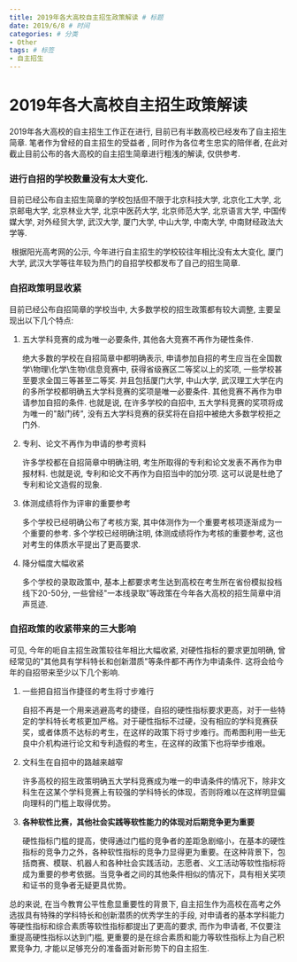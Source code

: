 ```yaml
---
title: 2019年各大高校自主招生政策解读 # 标题
date: 2019/6/8 # 时间
categories: # 分类
- Other
tags: # 标签
- 自主招生
---
```

# 2019年各大高校自主招生政策解读

 2019年各大高校的自主招生工作正在进行, 目前已有半数高校已经发布了自主招生简章. 笔者作为曾经的自主招生的受益者 , 同时作为各位考生忠实的陪伴者, 在此对截止目前公布的各大高校的自主招生简章进行粗浅的解读, 仅供参考.

<!--more-->
### 进行自招的学校数量没有太大变化. 

目前已经公布自主招生简章的学校包括但不限于北京科技大学, 北京化工大学, 北京邮电大学, 北京林业大学, 北京中医药大学, 北京师范大学, 北京语言大学, 中国传媒大学, 对外经贸大学, 武汉大学, 厦门大学, 中山大学, 中南大学, 中南财经政法大学等.  

​	根据阳光高考网的公示, 今年进行自主招生的学校较往年相比没有太大变化, 厦门大学, 武汉大学等往年较为热门的自招学校都发布了自己的招生简章. 

### 自招政策明显收紧

目前已经公布自招简章的学校当中, 大多数学校的招生政策都有较大调整, 主要呈现出以下几个特点:

1. 五大学科竞赛的成为唯一必要条件, 其他各大竞赛不再作为硬性条件. 

   绝大多数的学校在自招简章中都明确表示, 申请参加自招的考生应当在全国数学\物理\化学\生物\信息竞赛中, 获得省级赛区二等奖以上的奖项, 一些学校甚至要求全国三等甚至二等奖. 并且包括厦门大学, 中山大学, 武汉理工大学在内的多所学校都明确五大学科竞赛的奖项是唯一必要条件. 其他竞赛不再作为申请参加自招的条件. 也就是说, 在许多学校的自招中, 五大学科竞赛的奖项将成为唯一的"敲门砖", 没有五大学科竞赛的获奖将在自招中被绝大多数学校拒之门外. 

2. 专利、论文不再作为申请的参考资料

   许多学校都在自招简章中明确注明, 考生所取得的专利和论文发表不再作为申报材料. 也就是说, 专利和论文不再作为自招当中的加分项. 这可以说是杜绝了专利和论文造假的现象. 

3. 体测成绩将作为评审的重要参考

   多个学校已经明确公布了考核方案, 其中体测作为一个重要考核项逐渐成为一个重要的参考. 多个学校已经明确注明, 体测成绩将作为考核的重要参考, 这也对考生的体质水平提出了更高要求. 

4. 降分幅度大幅收紧

   多个学校的录取政策中, 基本上都要求考生达到高校在考生所在省份模拟投档线下20-50分, 一些曾经"一本线录取"等政策在今年各大高校的招生简章中消声觅迹. 

### 自招政策的收紧带来的三大影响

可见, 今年的呃自主招生政策较往年相比大幅收紧, 对硬性指标的要求更加明确, 曾经常见的"其他具有学科特长和创新潜质"等条件都不再作为申请条件. 这将会给今年的自招带来至少以下几个影响. 

1. 一些把自招当作捷径的考生将寸步难行

   自招不再是一个用来逃避高考的捷径，自招的硬性指标要求更高，对于一些特定的学科特长考核更加严格。对于硬性指标不过硬，没有相应的学科竞赛获奖，或者体质不达标的考生，在这样的政策下将寸步难行。而希图利用一些无良中介机构进行论文和专利造假的考生，在这样的政策下也将举步维艰。

2. 文科生在自招中的路越来越窄

   许多高校的招生政策明确五大学科竞赛成为唯一的申请条件的情况下，除非文科生在这某个学科竞赛上有较强的学科特长的体现，否则将难以在这样明显偏向理科的门槛上取得优势。

3. **各种软性比赛，其他社会实践等软性能力的体现对后期竞争更为重要**

   硬性指标门槛的提高，使得通过门槛的竞争者的差距急剧缩小，在基本的硬性指标的竞争力之外，各种软性指标的竞争力显得更为重要。在这种背景下，包括商赛、模联、机器人和各种社会实践活动，志愿者、义工活动等软性指标将成为重要的参考依据。当竞争者之间的其他条件相似的情况下，具有相关奖项和证书的竞争者无疑更具优势。





总的来说, 在当今教育公平性愈显重要性的背景下, 自主招生作为高校在高考之外选拔具有特殊的学科特长和创新潜质的优秀学生的手段, 对申请者的基本学科能力等硬性指标和综合素质等软性指标都提出了更高的要求, 而作为申请者, 不仅要注重提高硬性指标以达到门槛, 更重要的是在综合素质和能力等软性指标上为自己积累竞争力, 才能以足够充分的准备面对新形势下的自主招生. 

